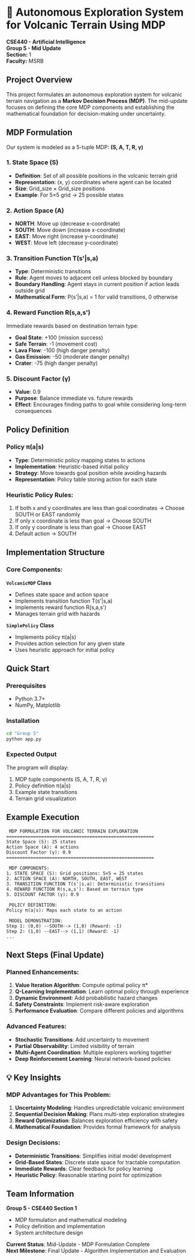 # 🌋 Autonomous Exploration System for Volcanic Terrain Using MDP

**CSE440 - Artificial Intelligence**  
**Group 5 - Mid Update**  
**Section:** 1  
**Faculty:** MSRB  

##  Project Overview

This project formulates an autonomous exploration system for volcanic terrain navigation as a **Markov Decision Process (MDP)**. The mid-update focuses on defining the core MDP components and establishing the mathematical foundation for decision-making under uncertainty.

##  MDP Formulation

Our system is modeled as a 5-tuple MDP: **(S, A, T, R, γ)**

### 1. State Space (S)
- **Definition**: Set of all possible positions in the volcanic terrain grid
- **Representation**: (x, y) coordinates where agent can be located
- **Size**: Grid_size × Grid_size positions
- **Example**: For 5×5 grid → 25 possible states

### 2. Action Space (A)
- **NORTH**: Move up (decrease x-coordinate)
- **SOUTH**: Move down (increase x-coordinate)  
- **EAST**: Move right (increase y-coordinate)
- **WEST**: Move left (decrease y-coordinate)

### 3. Transition Function T(s'|s,a)
- **Type**: Deterministic transitions
- **Rule**: Agent moves to adjacent cell unless blocked by boundary
- **Boundary Handling**: Agent stays in current position if action leads outside grid
- **Mathematical Form**: P(s'|s,a) = 1 for valid transitions, 0 otherwise

### 4. Reward Function R(s,a,s')
Immediate rewards based on destination terrain type:
- **Goal State**: +100 (mission success)
- **Safe Terrain**: -1 (movement cost)
- **Lava Flow**: -100 (high danger penalty)
- **Gas Emission**: -50 (moderate danger penalty)
- **Crater**: -75 (high danger penalty)

### 5. Discount Factor (γ)
- **Value**: 0.9
- **Purpose**: Balance immediate vs. future rewards
- **Effect**: Encourages finding paths to goal while considering long-term consequences

##  Policy Definition

### Policy π(a|s)
- **Type**: Deterministic policy mapping states to actions
- **Implementation**: Heuristic-based initial policy
- **Strategy**: Move towards goal position while avoiding hazards
- **Representation**: Policy table storing action for each state

### Heuristic Policy Rules:
1. If both x and y coordinates are less than goal coordinates → Choose SOUTH or EAST randomly
2. If only x coordinate is less than goal → Choose SOUTH
3. If only y coordinate is less than goal → Choose EAST
4. Default action → SOUTH

##  Implementation Structure

### Core Components:

**`VolcanicMDP` Class**
- Defines state space and action space
- Implements transition function T(s'|s,a)
- Implements reward function R(s,a,s')
- Manages terrain grid with hazards

**`SimplePolicy` Class**  
- Implements policy π(a|s)
- Provides action selection for any given state
- Uses heuristic approach for initial policy

##  Quick Start

### Prerequisites
- Python 3.7+
- NumPy, Matplotlib

### Installation
```bash
cd "Group 5"
python app.py
```

### Expected Output
The program will display:
1. MDP tuple components (S, A, T, R, γ)
2. Policy definition π(a|s)
3. Example state transitions
4. Terrain grid visualization

##  Example Execution

```
 MDP FORMULATION FOR VOLCANIC TERRAIN EXPLORATION
=======================================================
State Space (S): 25 states
Action Space (A): 4 actions  
Discount Factor (γ): 0.9
=======================================================

 MDP COMPONENTS:
1. STATE SPACE (S): Grid positions: 5×5 = 25 states
2. ACTION SPACE (A): NORTH, SOUTH, EAST, WEST
3. TRANSITION FUNCTION T(s'|s,a): Deterministic transitions
4. REWARD FUNCTION R(s,a,s'): Based on terrain type
5. DISCOUNT FACTOR (γ): 0.9

 POLICY DEFINITION:
Policy π(a|s): Maps each state to an action

 MODEL DEMONSTRATION:
Step 1: (0,0) --SOUTH--> (1,0) (Reward: -1)
Step 2: (1,0) --EAST--> (1,1) (Reward: -1)
...
```

##  Next Steps (Final Update)

### Planned Enhancements:
1. **Value Iteration Algorithm**: Compute optimal policy π*
2. **Q-Learning Implementation**: Learn optimal policy through experience
3. **Dynamic Environment**: Add probabilistic hazard changes
4. **Safety Constraints**: Implement risk-aware exploration
5. **Performance Evaluation**: Compare different policies and algorithms

### Advanced Features:
- **Stochastic Transitions**: Add uncertainty to movement
- **Partial Observability**: Limited visibility of terrain
- **Multi-Agent Coordination**: Multiple explorers working together
- **Deep Reinforcement Learning**: Neural network-based policies

## 💡 Key Insights

### MDP Advantages for This Problem:
1. **Uncertainty Modeling**: Handles unpredictable volcanic environment
2. **Sequential Decision Making**: Plans multi-step exploration strategies  
3. **Reward Optimization**: Balances exploration efficiency with safety
4. **Mathematical Foundation**: Provides formal framework for analysis

### Design Decisions:
- **Deterministic Transitions**: Simplifies initial model development
- **Grid-Based States**: Discrete state space for tractable computation
- **Immediate Rewards**: Clear feedback for policy learning
- **Heuristic Policy**: Reasonable starting point for optimization

##  Team Information

**Group 5 - CSE440 Section 1**
- MDP formulation and mathematical modeling
- Policy definition and implementation
- System architecture design



**Current Status**: Mid-Update - MDP Formulation Complete  
**Next Milestone**: Final Update - Algorithm Implementation and Evaluation 